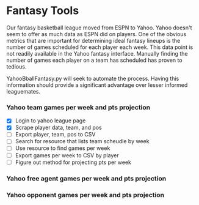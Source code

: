 # Fantasy Tools

Our fantasy basketball league moved from ESPN to Yahoo. Yahoo doesn't seem to offer as much data as ESPN did on players. One of the obvious metrics that are important for determining ideal fantasy lineups is the number of games scheduled for each player each week. This data point is not readily available in the Yahoo fantasy interface. Manually finding the number of games each player on a team has scheduled has proven to tedious.

YahooBballFantasy.py will seek to automate the process. Having this information should provide a significant advantage over lesser informed leaguemates.

### Yahoo team games per week and pts projection

- [x] Login to yahoo league page
- [x] Scrape player data, team, and pos
- [ ] Export player, team, pos to CSV
- [ ] Search for resource that lists team scheudle by week
- [ ] Use resource to find games per week
- [ ] Export games per week to CSV by player
- [ ] Figure out method for projecting pts per week

### Yahoo free agent games per week and pts projection


### Yahoo opponent games per week and pts projection